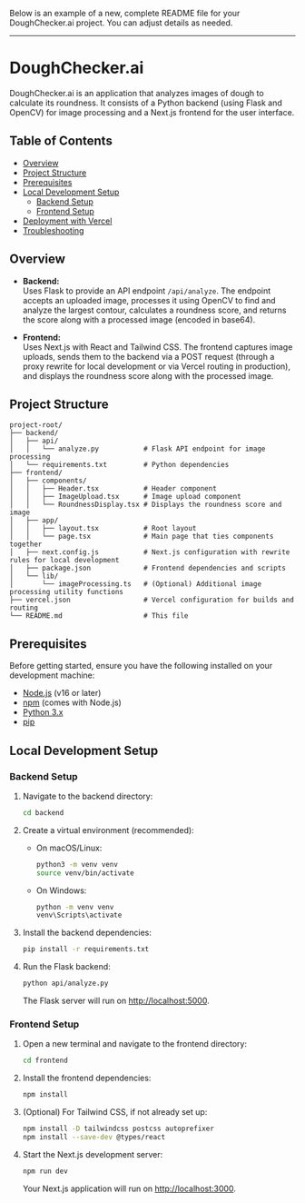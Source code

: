 Below is an example of a new, complete README file for your DoughChecker.ai project. You can adjust details as needed.

---

# DoughChecker.ai

DoughChecker.ai is an application that analyzes images of dough to calculate its roundness. It consists of a Python backend (using Flask and OpenCV) for image processing and a Next.js frontend for the user interface.

## Table of Contents
- [Overview](#overview)
- [Project Structure](#project-structure)
- [Prerequisites](#prerequisites)
- [Local Development Setup](#local-development-setup)
  - [Backend Setup](#backend-setup)
  - [Frontend Setup](#frontend-setup)
- [Deployment with Vercel](#deployment-with-vercel)
- [Troubleshooting](#troubleshooting)

## Overview

- **Backend:**  
  Uses Flask to provide an API endpoint `/api/analyze`. The endpoint accepts an uploaded image, processes it using OpenCV to find and analyze the largest contour, calculates a roundness score, and returns the score along with a processed image (encoded in base64).

- **Frontend:**  
  Uses Next.js with React and Tailwind CSS. The frontend captures image uploads, sends them to the backend via a POST request (through a proxy rewrite for local development or via Vercel routing in production), and displays the roundness score along with the processed image.

## Project Structure

```
project-root/
├── backend/
│   ├── api/
│   │   └── analyze.py           # Flask API endpoint for image processing
│   └── requirements.txt         # Python dependencies
├── frontend/
│   ├── components/              
│   │   ├── Header.tsx           # Header component
│   │   ├── ImageUpload.tsx      # Image upload component
│   │   └── RoundnessDisplay.tsx # Displays the roundness score and image
│   ├── app/
│   │   ├── layout.tsx           # Root layout
│   │   └── page.tsx             # Main page that ties components together
│   ├── next.config.js           # Next.js configuration with rewrite rules for local development
│   ├── package.json             # Frontend dependencies and scripts
│   └── lib/
│       └── imageProcessing.ts   # (Optional) Additional image processing utility functions
├── vercel.json                  # Vercel configuration for builds and routing
└── README.md                    # This file
```

## Prerequisites

Before getting started, ensure you have the following installed on your development machine:
- [Node.js](https://nodejs.org/) (v16 or later)
- [npm](https://www.npmjs.com/) (comes with Node.js)
- [Python 3.x](https://www.python.org/downloads/)
- [pip](https://pip.pypa.io/)

## Local Development Setup

### Backend Setup

1. Navigate to the backend directory:
   ```bash
   cd backend
   ```

2. Create a virtual environment (recommended):
   - On macOS/Linux:
     ```bash
     python3 -m venv venv
     source venv/bin/activate
     ```
   - On Windows:
     ```bash
     python -m venv venv
     venv\Scripts\activate
     ```

3. Install the backend dependencies:
   ```bash
   pip install -r requirements.txt
   ```

4. Run the Flask backend:
   ```bash
   python api/analyze.py
   ```
   The Flask server will run on [http://localhost:5000](http://localhost:5000).

### Frontend Setup

1. Open a new terminal and navigate to the frontend directory:
   ```bash
   cd frontend
   ```

2. Install the frontend dependencies:
   ```bash
   npm install
   ```
   
3. (Optional) For Tailwind CSS, if not already set up:
   ```bash
   npm install -D tailwindcss postcss autoprefixer
   npm install --save-dev @types/react
   ```

4. Start the Next.js development server:
   ```bash
   npm run dev
   ```
   Your Next.js application will run on [http://localhost:3000](http://localhost:3000).